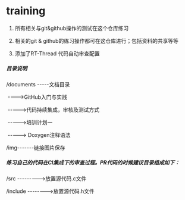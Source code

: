 # training
1)  所有相关与git&amp;github操作的测试在这个仓库练习

2)  相关的git & github的练习操作都可在这仓库进行；包括资料的共享等等

3)  添加了RT-Thread 代码自动审查配置

##### 目录说明

   /documents -----文档目录

​                           ---->GitHub入门与实践

​						  ----->代码持续集成，审核及测试方式

​						  ----->培训计划一

​						  -----> Doxygen注释语法

  /img-------链接图片保存

##### 练习自己的代码在CI集成下的审查过程。PR代码的时候建议目录组成如下：

/src  --------->放置源代码.c文件

/include -------->放置源代码.h文件

